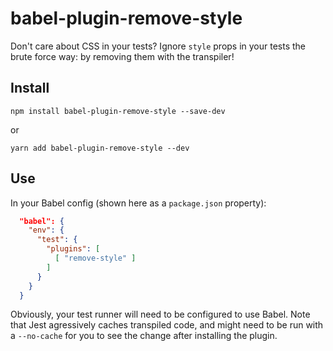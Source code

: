 # babel-plugin-remove-style

Don't care about CSS in your tests? Ignore `style` props in your tests the brute force way: by removing them with the transpiler!


## Install

```shell
npm install babel-plugin-remove-style --save-dev
```

or

```shell
yarn add babel-plugin-remove-style --dev
```

## Use

In your Babel config (shown here as a `package.json` property):

```json
  "babel": {
    "env": {
      "test": {
        "plugins": [
          [ "remove-style" ]
        ]
      }
    }
  }
```

Obviously, your test runner will need to be configured to use Babel. Note that Jest agressively caches transpiled code, and might need to be run with a `--no-cache` for you to see the change after installing the plugin.
